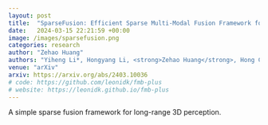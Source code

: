 ```yaml
---
layout: post
title:  "SparseFusion: Efficient Sparse Multi-Modal Fusion Framework for Long-Range 3D Perception"
date:   2024-03-15 22:21:59 +00:00
image: /images/sparsefusion.png
categories: research
author: "Zehao Huang"
authors: "Yiheng Li*, Hongyang Li, <strong>Zehao Huang</strong>, Hong Chang, Naiyan Wang"
venue: "arXiv"
arxiv: https://arxiv.org/abs/2403.10036
# code: https://github.com/leonidk/fmb-plus
# website: https://leonidk.github.io/fmb-plus
---
```

A simple sparse fusion framework for long-range 3D perception.
